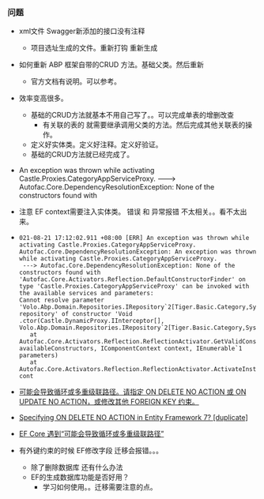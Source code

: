 ### 问题

- xml文件  Swagger新添加的接口没有注释 
  - 项目选址生成的文件。重新打钩 重新生成
- 如何重新 ABP 框架自带的CRUD 方法。基础父类。然后重新
  - 官方文档有说明。可以参考。
- 效率变高很多。
  - 基础的CRUD方法就基本不用自己写了。。可以完成单表的增删改查
    - 有关联的表的 就需要继承调用父类的方法。然后完成其他关联表的操作。
  - 定义好实体类。定义好注释。定义好验证。
  - 基础的CRUD方法就已经完成了。
- An exception was thrown while activating Castle.Proxies.CategoryAppServiceProxy.
   ---> Autofac.Core.DependencyResolutionException: None of the constructors found with  
- 注意 EF context需要注入实体类。 错误 和 异常报错 不太相关。。看不太出来。

- ```
  021-08-21 17:12:02.911 +08:00 [ERR] An exception was thrown while activating Castle.Proxies.CategoryAppServiceProxy.
  Autofac.Core.DependencyResolutionException: An exception was thrown while activating Castle.Proxies.CategoryAppServiceProxy.
   ---> Autofac.Core.DependencyResolutionException: None of the constructors found with 'Autofac.Core.Activators.Reflection.DefaultConstructorFinder' on type 'Castle.Proxies.CategoryAppServiceProxy' can be invoked with the available services and parameters:
  Cannot resolve parameter 'Volo.Abp.Domain.Repositories.IRepository`2[Tiger.Basic.Category,System.Guid] repository' of constructor 'Void .ctor(Castle.DynamicProxy.IInterceptor[], Volo.Abp.Domain.Repositories.IRepository`2[Tiger.Basic.Category,System.Guid])'.
     at Autofac.Core.Activators.Reflection.ReflectionActivator.GetValidConstructorBindings(ConstructorInfo[] availableConstructors, IComponentContext context, IEnumerable`1 parameters)
     at Autofac.Core.Activators.Reflection.ReflectionActivator.ActivateInstance(IComponentContext cont
  ```

- [可能会导致循环或多重级联路径。请指定 ON DELETE NO ACTION 或 ON UPDATE NO ACTION，或修改其他 FOREIGN KEY 约束。](cnblogs.com/hao-1234-1234/p/8664922.html)
- [Specifying ON DELETE NO ACTION in Entity Framework 7? [duplicate]](https://stackoverflow.com/questions/34768976/specifying-on-delete-no-action-in-entity-framework-7)
- [EF Core 遇到“可能会导致循环或多重级联路径”](bbsmax.com/A/RnJWwOPoJq/)
- 有外键约束的时候 EF修改字段 迁移会报错。。。
  - 除了删除数据库 还有什么办法
  - EF的生成数据库功能是否好用？ 
    - 学习如何使用。。迁移需要注意的点。